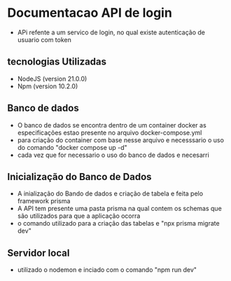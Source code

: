 # Documentacao API de login
- APi refente a um servico de login, no qual existe autenticação de usuario com token 

## tecnologias Utilizadas
- NodeJS (version 21.0.0)
- Npm (version 10.2.0)

## Banco de dados
- O banco de dados se encontra dentro de um container docker as especificações estao presente no arquivo
 docker-compose.yml 
- para criação do container com base nesse arquivo e necesssario o uso do comando "docker compose up -d"
- cada vez que for necessario o uso do banco de dados e necesarri

## Inicialização do Banco de Dados 
- A inialização do Bando de dados e criação de tabela e feita pelo framework prisma
- A API tem presente uma pasta prisma na qual contem os schemas que são utilizados para que a aplicação ocorra
- o comando utilizado para a criação das tabelas e "npx prisma migrate dev"

## Servidor local 
- utilizado o nodemon e inciado com o comando "npm run dev"
